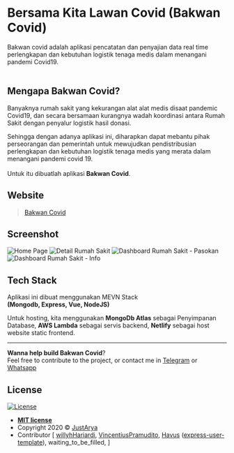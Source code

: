 # Bersama Kita Lawan Covid (**Bakwan Covid**) <br>
Bakwan covid adalah aplikasi pencatatan dan penyajian data real time perlengkapan dan kebutuhan logistik tenaga medis dalam menangani pandemi Covid19.
<br><br>

## Mengapa Bakwan Covid?
Banyaknya rumah sakit yang kekurangan alat alat medis disaat pandemic Covid19, dan secara bersamaan kurangnya wadah koordinasi antara Rumah Sakit dengan penyalur logistik hasil donasi.

Sehingga dengan adanya aplikasi ini, diharapkan dapat mebantu pihak perseorangan dan pemerintah untuk mewujudkan pendistribusian perlengkapan dan kebutuhan logistik tenaga medis yang merata dalam menangani pandemi covid 19.
<br><br>
Untuk itu dibuatlah aplikasi **Bakwan Covid**.

## Website
> [Bakwan Covid](https://bakwan.justarya.com/)

## Screenshot
![Home Page](https://i.ibb.co/GH00mrw/screely-1587347928782.png "Home Page")
![Detail Rumah Sakit](https://i.ibb.co/dBntpxH/screely-1587347948256.png "Detail Rumah Sakit")
![Dashboard Rumah Sakit - Pasokan](https://i.ibb.co/TgK4dyh/screely-1587347978803.png "Dashboard Rumah Sakit - Pasokan")
![Dashboard Rumah Sakit - Info](https://i.ibb.co/5cmCCBW/screely-1587348000366.png "Dashboard Rumah Sakit - Info")

## Tech Stack
Aplikasi ini dibuat menggunakan MEVN Stack<br>
**(Mongodb, Express, Vue, NodeJS)**

Untuk hosting, kita menggunakan **MongoDb Atlas** sebagai Penyimpanan Database, **AWS Lambda** sebagai servis backend, **Netlify** sebagai host website static frontend.

---
**Wanna help build Bakwan Covid**?<br>
Feel free to contribute to the project, or contact me in [Telegram](http://t.me/justarya) or [Whatsapp](http://s.id/pcarya)

## License

[![License](http://img.shields.io/:license-mit-blue.svg?style=flat-square)](http://badges.mit-license.org)

- **[MIT license](http://opensource.org/licenses/mit-license.php)**
- Copyright 2020 © <a href="https://github.com/justarya" target="_blank">JustArya</a>
- Contributor [
  [willyhHariardi](https://github.com/willyhHariardi),
  [VincentiusPramudito](https://github.com/VincentiusPramudito),
  [Havus](https://github.com/havus) ([express-user-template](https://github.com/havus/express-user-template)), 
  waiting_to_be_filled,
]
